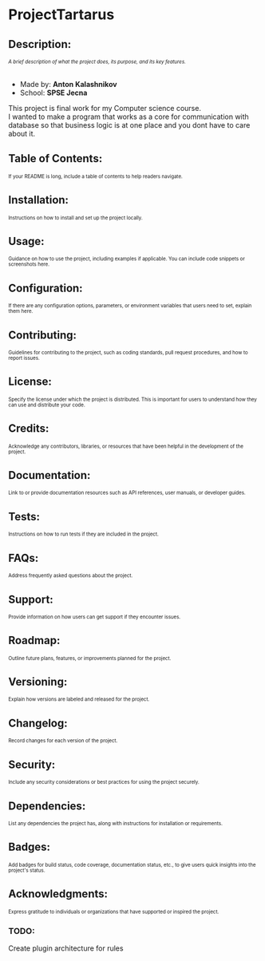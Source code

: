 # ProjectTartarus</sub></sup><br>
## Description:
<sub><sup>*A brief description of what the project does, its purpose, and its key features.*</sup></sub><br></sub></sup><br>
* Made by: **Anton Kalashnikov**
* School: **SPSE Jecna**


This project is final work for my Computer science course.<br>
I wanted to make a program that works as a core for communication with database
so that business logic is at one place and you dont have to care about it.
## Table of Contents:
<sub><sup>If your README is long, include a table of contents to help readers navigate.</sub></sup><br>
## Installation:
<sub><sup>Instructions on how to install and set up the project locally.</sub></sup><br>
## Usage:
<sub><sup>Guidance on how to use the project, including examples if applicable. You can include code snippets or screenshots here.</sub></sup><br>
## Configuration:
<sub><sup>If there are any configuration options, parameters, or environment variables that users need to set, explain them here.</sub></sup><br>
## Contributing:
<sub><sup>Guidelines for contributing to the project, such as coding standards, pull request procedures, and how to report issues.</sub></sup><br>
## License:
<sub><sup>Specify the license under which the project is distributed. This is important for users to understand how they can use and distribute your code.</sub></sup><br>
## Credits:
<sub><sup>Acknowledge any contributors, libraries, or resources that have been helpful in the development of the project.</sub></sup><br>
## Documentation:
<sub><sup>Link to or provide documentation resources such as API references, user manuals, or developer guides.</sub></sup><br>
## Tests:
<sub><sup>Instructions on how to run tests if they are included in the project.</sub></sup><br>
## FAQs:
<sub><sup>Address frequently asked questions about the project.</sub></sup><br>
## Support:
<sub><sup>Provide information on how users can get support if they encounter issues.</sub></sup><br>
## Roadmap:
<sub><sup>Outline future plans, features, or improvements planned for the project.</sub></sup><br>
## Versioning:
<sub><sup>Explain how versions are labeled and released for the project.</sub></sup><br>
## Changelog:
<sub><sup>Record changes for each version of the project.</sub></sup><br>
## Security:
<sub><sup>Include any security considerations or best practices for using the project securely.</sub></sup><br>
## Dependencies:
<sub><sup>List any dependencies the project has, along with instructions for installation or requirements.</sub></sup><br>
## Badges:
<sub><sup>Add badges for build status, code coverage, documentation status, etc., to give users quick insights into the project's status.</sub></sup><br>
## Acknowledgments:
<sub><sup>Express gratitude to individuals or organizations that have supported or inspired the project.</sub></sup><br>
### TODO:
Create plugin architecture for rules
